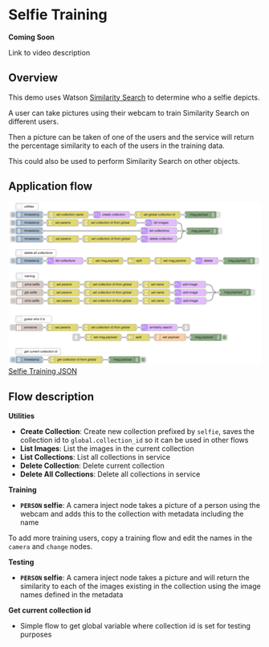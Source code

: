 # Selfie Training
**Coming Soon**

Link to video description

## Overview

This demo uses Watson <a href="https://github.com/watson-developer-cloud/node-red-node-watson">Similarity Search</a> to determine who a selfie depicts.

A user can take pictures using their webcam to train Similarity Search on different users.

Then a picture can be taken of one of the users and the service will return the percentage similarity to each of the users in the training data.

This could also be used to perform Similarity Search on other objects.

## Application flow

![Selfie Training Flow](selfie_training.png)
[Selfie Training JSON](selfie_training.json)

## Flow description

**Utilities**

* **Create Collection**: Create new collection prefixed by `selfie`, saves the collection id to `global.collection_id` so it can be used in other flows
* **List Images**: List the images in the current collection
* **List Collections**: List all collections in service
* **Delete Collection**: Delete current collection
* **Delete All Collections**: Delete all collections in service

**Training**

* **`PERSON` selfie**: A camera inject node takes a picture of a person using the webcam and adds this to the collection with metadata including the name

To add more training users, copy a training flow and edit the names in the `camera` and `change` nodes.

**Testing**

* **`PERSON` selfie**: A camera inject node takes a picture and will return the similarity to each of the images existing in the collection using the image names defined in the metadata

**Get current collection id**

* Simple flow to get global variable where collection id is set for testing purposes
